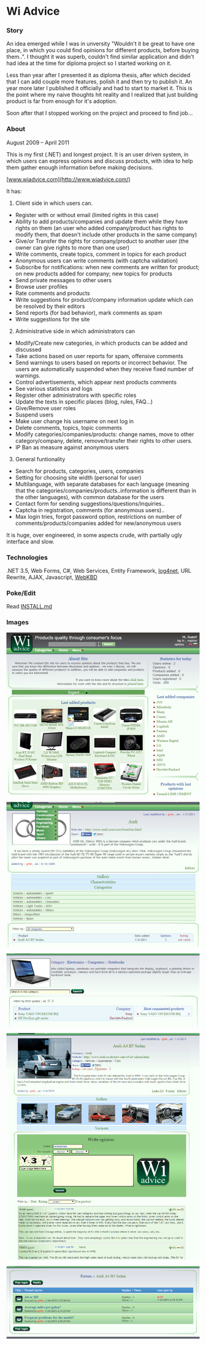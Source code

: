 # Wi Advice

### Story

An idea emerged while I was in unversity "Wouldn't it be great to have one place, in which you could find opinions for different products, before buying them..". I thought it was superb, couldn't find similar application and didn't had idea at the time for diploma project so I started working on it.

Less than year after I presented it as diploma thesis, after which decided that I can add couple more features, polish it and then try to publish it. An year more later I published it officially and had to start to market it. This is the point where my naive thoughts hit reality and I realized that just building product is far from enough for it's adoption.   

Soon after that I stopped working on the project and proceed to find job...

### About

August 2009 – April 2011

This is my first (.NET) and longest project. It is an user driven system, in which users can express opinions and discuss products, with idea to help them gather enough information before making decisions.

[www.wiadvice.com](http://www.wiadvice.com/)

It has:  

1. Client side in which users can.
  * Register with or without email (limited rights in this case)
  * Ability to add products/companies and update them while they have rights on them (an user who added company/product has rights to modify them, that doesn't include other products in the same company)
  * Give/or Transfer the rights for company/product to another user (the owner can give rights to more than one user)
  * Write comments, create topics, comment in topics for each product
  * Anonymous users can write comments (with captcha validation)
  * Subscribe for notifications: when new comments are written for product; on new products added for company; new topics for products
  * Send private messages to other users
  * Browse user profiles
  * Rate comments and products
  * Write suggestions for product/company information update which can be resolved by their editors
  * Send reports (for bad behavior), mark comments as spam
  * Write suggestions for the site

2. Administrative side in which administrators can
  * Modify/Create new categories, in which products can be added and discussed
  * Take actions based on user reports for spam, offensive comments
  * Send warnings to users based on reports or incorrect behavior. The users are automatically suspended when they receive fixed number of warnings.
  * Control advertisements, which appear next products comments
  * See various statistics and logs
  * Register other administrators with specific roles
  * Update the texts in specific places (blog, rules, FAQ...)
  * Give/Remove user roles
  * Suspend users
  * Make user change his username on next log in
  * Delete comments, topics, topic comments
  * Modify categories/companies/products: change names, move to other category/company, delete, remove/transfer their rights to other users.
  * IP Ban as measure against anonymous users 

3. General funtionality
  * Search for products, categories, users, companies
  * Setting for choosing site width (personal for user)
  * Multilanguage, with separate databases for each language (meaning that the categories/companies/products..information is different than in the other languages), with common database for the users
  * Contact form for sending suggestions/questions/inquiries..
  * Captcha in registration, comments (for anonymous users)..
  * Max login tries, forgot password option, restrictions on number of comments/products/companies added for new/anonymous users  

It is huge, over engineered, in some aspects crude, with partially ugly interface and slow.

### Technologies

.NET 3.5, Web Forms, C#, Web Services, Entity Framework, [log4net](http://logging.apache.org/log4net/), URL Rewrite, AJAX, Javascript, [WebKBD](http://code.ppetrov.com/webkbd/)

### Poke/Edit

Read [INSTALL.md](https://github.com/raste/WiAdvice/blob/master/INSTALL.md)

### Images

![alt text](https://github.com/raste/WiAdvice/blob/master/screenshots/Home.png "Home")

![alt text](https://github.com/raste/WiAdvice/blob/master/screenshots/Company.png "Company")

![alt text](https://github.com/raste/WiAdvice/blob/master/screenshots/Category.png "Category")

![alt text](https://github.com/raste/WiAdvice/blob/master/screenshots/Product.png "Product")

![alt text](https://github.com/raste/WiAdvice/blob/master/screenshots/Forum.png "Forum")
